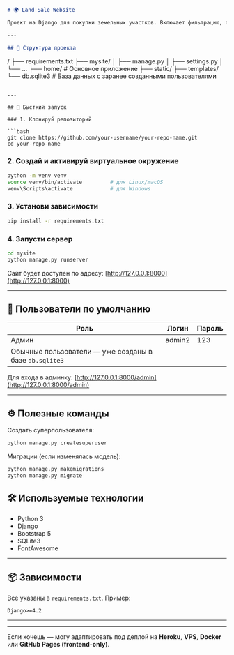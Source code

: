 ```markdown
# 🌍 Land Sale Website

Проект на Django для покупки земельных участков. Включает фильтрацию, покупку, авторизацию и панель администратора.

---

## 📁 Структура проекта

```

/
├── requirements.txt
├── mysite/
│   ├── manage.py
│   ├── settings.py
│   └── ...
├── home/               # Основное приложение
├── static/
├── templates/
└── db.sqlite3          # База данных с заранее созданными пользователями

````

---

## 🚀 Бысткий запуск

### 1. Клонируй репозиторий

```bash
git clone https://github.com/your-username/your-repo-name.git
cd your-repo-name
````

### 2. Создай и активируй виртуальное окружение

```bash
python -m venv venv
source venv/bin/activate         # для Linux/macOS
venv\Scripts\activate            # для Windows
```

### 3. Установи зависимости

```bash
pip install -r requirements.txt
```

### 4. Запусти сервер

```bash
cd mysite
python manage.py runserver
```

Сайт будет доступен по адресу: [http://127.0.0.1:8000](http://127.0.0.1:8000)

---

## 👤 Пользователи по умолчанию

| Роль                                                   | Логин  | Пароль |
| ------------------------------------------------------ | ------ | ------ |
| Админ                                                  | admin2 | 123    |
| Обычные пользователи — уже созданы в базе `db.sqlite3` |        |        |

Для входа в админку: [http://127.0.0.1:8000/admin](http://127.0.0.1:8000/admin)

---

## ⚙️ Полезные команды

Создать суперпользователя:

```bash
python manage.py createsuperuser
```

Миграции (если изменялась модель):

```bash
python manage.py makemigrations
python manage.py migrate
```

## 🛠 Используемые технологии

* Python 3
* Django
* Bootstrap 5
* SQLite3
* FontAwesome

---

## 📦 Зависимости

Все указаны в `requirements.txt`. Пример:

```
Django>=4.2
```

---

---

Если хочешь — могу адаптировать под деплой на **Heroku**, **VPS**, **Docker** или **GitHub Pages (frontend-only)**.
```
